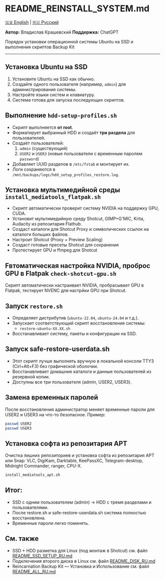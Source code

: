 # README_REINSTALL_SYSTEM.md

[🇬🇧 English](../EN/README_REINSTALL_SYSTEM_EN.md) | [🇷🇺 Русский](README_REINSTALL_SYSTEM_RU.md)

**Автор:** Владислав Крашевский
**Поддержка:** ChatGPT

Порядок установки операционной системы Ubuntu на SSD и выполнения скриптов Backup Kit

---

## Установка Ubuntu на SSD

1. Установите Ubuntu на SSD как обычно.
2. Создайте одного пользователя (например, `admin`) для администрирования системы.
3. Настройте языки систем и клавиатуру.
3. Система готова для запуска последующих скриптов.

## Выполнение `hdd-setup-profiles.sh`

- Скрипт выполняется **от root**.
- Форматирует выбранный HDD и создаёт **три раздела** для пользователей.
- Создаёт пользователей:
  1. `admin` (существующий)
  2. `USER2` и `USER3` (новые пользователи с временным паролем `password`)
- Добавляет UUID разделов в `/etc/fstab` и монтирует их.
- Логи сохраняются в `/mnt/backups/logs/hdd_setup_profiles_restore.log`.

## Установка мультимедийной среды `install_mediatools_flatpak.sh`

- Скрипт автоматически проверит систему NVIDIA на поддержку GPU, CUDA.
- Установит мультимедийную среду Shotcut, GIMP+G'MIC, Krita, Audacity из репозитария Flathub.
- Создаст каталоги для Shotcut Proxy и символических ссылок на каталоги больших файлов.
- Настроит Shotcut (Proxy + Preview Scaling)
- Создаст готовые пресеты Shotcut для сохранения
- Протестирует GPU и ffmpeg для Shotcut

## Fвтоматическая настройка NVIDIA, проброс GPU в Flatpak `check-shotcut-gpu.sh`

Скрипт автоматически настраивает NVIDIA, пробрасывает GPU в Flatpak, тестирует NVENC для настрйки GPU при Shotcut.

## Запуск `restore.sh`

- Определяет дистрибутив (`ubuntu-22.04`, `ubuntu-24.04` и т.д.).
- Запускает соответствующий скрипт восстановления системы:
  - `restore-ubuntu-XX.XX.sh`
- Восстанавливает систему, пакеты и конфигурации на SSD.

## Запуск safe-restore-userdata.sh

- Этот скрипт лучше выполнять вручную в локальной консоли TTY3 (Cirl+Alt+F3) без графической оболочки.
- Восстанавливает домашние каталоги и данные пользователей из резервной копии.
- Доступны все три пользователя (admin, USER2, USER3).

## Замена временных паролей

После восстановления администратор меняет временные пароли для USER2 и USER3 на что-то безопасное.
Пример:
```bash
passwd USER2
passwd USER3
```

## Установка софта из репозитария APT

Очистка лишних репозиториев и установка софта из репозитария APT или Snap: VLC, DigiKam, Darktable, KeePassXC, Telegram-desktop, Midnight Commander, ranger, CPU-X.
```bash
install_mediatools_apt.sh
```

## Итог:

- SSD с одним пользователем (admin) → HDD с тремя разделами и пользователями.
- После restore.sh и  safe-restore-userdata.sh система полностью восстановлена.
- Временные пароли легко поменять.

## См. также

- SSD + HDD разметка для Linux (под монтаж в Shotcut) см. файл [README_SSD_SETUP_RU.md](README_SSD_SETUP_RU.md)
- Подключения второго диска в Linux см. файл [README_DISK_RU.md](README_DISK_RU.md)
- Reincarnation Backup Kit — Установка и Использование см. файл [README_ALL_RU.md](README_ALL_RU.md)


